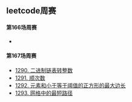 ## leetcode周赛

#### 第166场周赛

- [](../src/lc001.java)

#### 第167场周赛

- [1290. 二进制链表转整数](../src/lc1290.java)
- [1291. 顺次数](../src/lc1291.java)
- [1292. 元素和小于等于阈值的正方形的最大边长](../src/lc1292.java)
- [1293. 网格中的最短路径](../src/lc1293.java)
